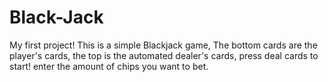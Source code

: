 # Black-Jack
My first project!
This is a simple Blackjack game, The bottom cards are the player's cards, the top is the automated dealer's cards, press deal cards to start! enter the amount of chips you want to bet.
